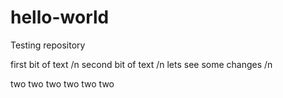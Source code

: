 # hello-world
Testing repository

first bit of text /n
second bit of text /n
lets see some changes /n

two two two two two two


